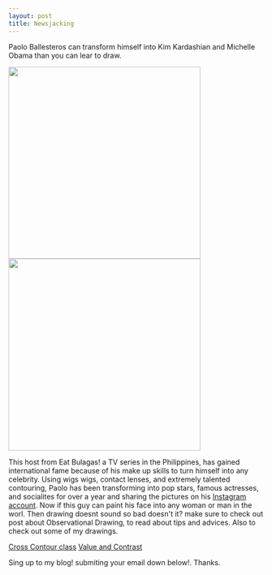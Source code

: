 ```yaml
---
layout: post
title: Newsjacking
---
```


Paolo Ballesteros can transform himself into Kim Kardashian and Michelle Obama than you can lear to draw.


<img src="https://farm8.staticflickr.com/7589/16876670132_cb94400ce8.jpg" height="378" widht="500">

<img src="https://farm8.staticflickr.com/7637/16851963196_83e2eb425a.jpg" height="378" widht="500">

This host from Eat Bulagas! a TV series in the Philippines, has gained international fame because of his make up skills to turn himself into any celebrity. 
Using wigs wigs, contact lenses, and extremely talented contouring, Paolo has been transforming into pop stars, famous actresses, and socialites for over a year and sharing the pictures on his [Instagram account](https://instagram.com/pochoy_29/).
Now if this guy can paint his face into any woman or man in the worl. Then drawing doesnt sound so bad doesn't it? 
make sure to check out post about Observational Drawing, to read about tips and advices. Also to check out some of my drawings.

[Cross Contour class](http://valesbc.me/tree/)
[Value and Contrast](http://valesbc.me/drawing/)

Sing up to my blog! submiting your email down below!. Thanks.
